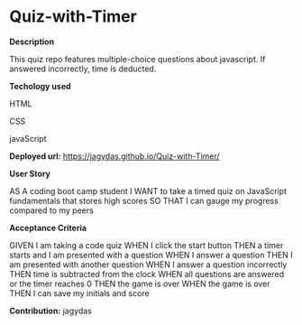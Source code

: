 # Quiz-with-Timer

**Description**

This quiz repo  features multiple-choice questions about javascript. If answered incorrectly, time is deducted.

**Techology used**

HTML

CSS

javaScript


**Deployed url:**  https://jagydas.github.io/Quiz-with-Timer/


**User Story**

AS A coding boot camp student
I WANT to take a timed quiz on JavaScript fundamentals that stores high scores
SO THAT I can gauge my progress compared to my peers

**Acceptance Criteria**

GIVEN I am taking a code quiz
WHEN I click the start button
THEN a timer starts and I am presented with a question
WHEN I answer a question
THEN I am presented with another question
WHEN I answer a question incorrectly
THEN time is subtracted from the clock
WHEN all questions are answered or the timer reaches 0
THEN the game is over
WHEN the game is over
THEN I can save my initials and score



**Contribution:** jagydas


